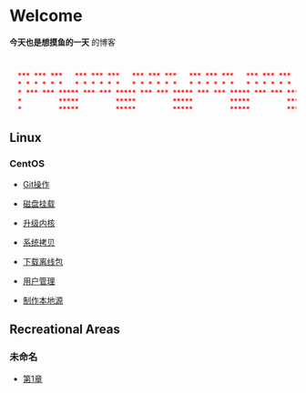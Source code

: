 # Welcome

**今天也是想摸鱼的一天** 的博客

```json


  *** *** ***   *** *** ***   *** *** ***   *** *** ***   *** *** ***   *** *** ***   
  * * * * * *   * * * * * *   * * * * * *   * * * * * *   * * * * * *   * * * * * *
  * *** *** ***** *** *** ***** *** *** ***** *** *** ***** *** *** ***** *** *** *
  *         *****         *****         *****         *****         *****         *
  *         *****         *****         *****         *****         *****         *
```



## Linux

### CentOS

- [Git操作](linux-cmd/centos7-git.md)

- [磁盘挂载](linux-cmd/centos7-磁盘挂载.md)

- [升级内核](linux-cmd/centos7-升级内核.md)

- [系统拷贝](linux-cmd/centos7-系统拷贝.md)

- [下载离线包](linux-cmd/centos7-下载离线包.md)

- [用户管理](linux-cmd/centos7-用户管理.md)

- [制作本地源](linux-cmd/centos7-制作本地源.md)



## Recreational Areas

### 未命名

- [第1章](chapter/chapter-001.md)




